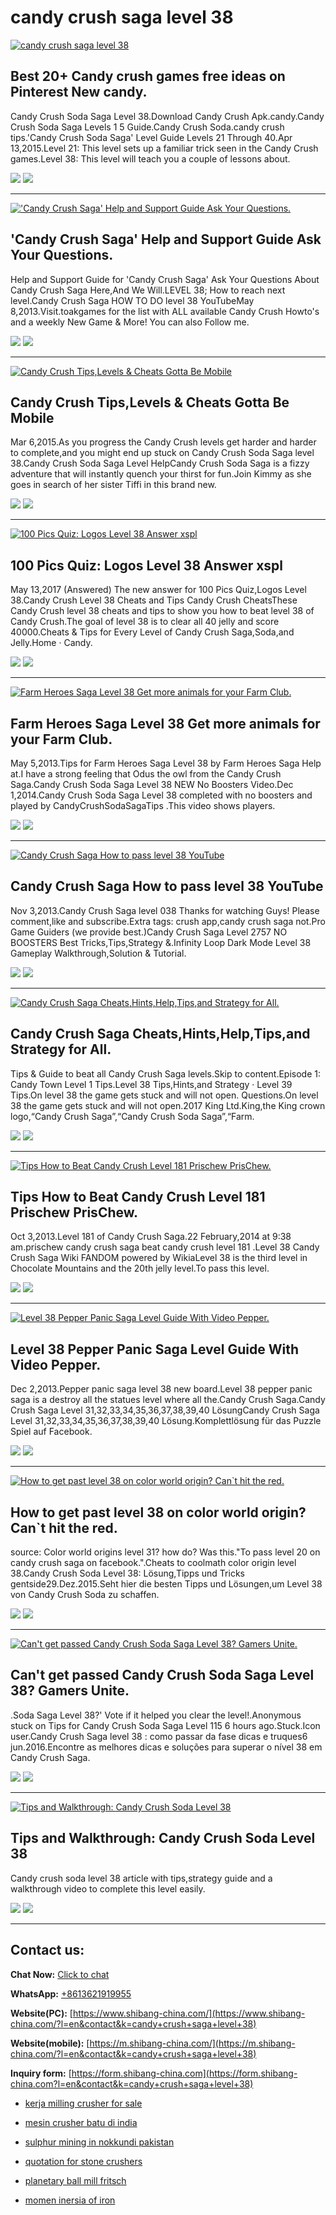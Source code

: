 # candy crush saga level 38

<a href="https://swt.shibang-china.com/?l=en&img&k=candy+crush+saga+level+38" target="_blank">![candy crush saga level 38](http://static.shibang-china.com/all-800x300/1105.jpg)</a>

## Best 20+ Candy crush games free ideas on Pinterest New candy.
Candy Crush Soda Saga Level 38.Download Candy Crush Apk.candy.Candy Crush Soda Saga Levels 1 5 Guide.Candy Crush Soda.candy crush tips.&#39;Candy Crush Soda Saga&#39; Level Guide Levels 21 Through 40.Apr 13,2015.Level 21: This level sets up a familiar trick seen in the Candy Crush games.Level 38: This level will teach you a couple of lessons about.


<a href="https://whatsapp.shibangsoft.com/WhatsApp.php" target="_blank" title="WhatsApp">![](http://static.shibang-china.com/icon/whatsapp.png)</a> <a href="https://swt.shibang-china.com/?l=en&icon&k=candy+crush+saga+level+38" target="_blank">![](http://static.shibang-china.com/icon/chat-en.png)</a>

---

<a href="https://swt.shibang-china.com/?l=en&img&k=candy+crush+saga+level+38" target="_blank">![&#39;Candy Crush Saga&#39; Help and Support Guide Ask Your Questions.](http://static.shibang-china.com/all-800x300/515.jpg)</a>

## &#39;Candy Crush Saga&#39; Help and Support Guide Ask Your Questions.
Help and Support Guide for &#39;Candy Crush Saga&#39; Ask Your Questions About Candy Crush Saga Here,And We Will.LEVEL 38; How to reach next level.Candy Crush Saga HOW TO DO level 38 YouTubeMay 8,2013.Visit.toakgames for the list with ALL available Candy Crush Howto&#39;s and a weekly New Game &amp; More! You can also Follow me.


<a href="https://whatsapp.shibangsoft.com/WhatsApp.php" target="_blank" title="WhatsApp">![](http://static.shibang-china.com/icon/whatsapp.png)</a> <a href="https://swt.shibang-china.com/?l=en&icon&k=candy+crush+saga+level+38" target="_blank">![](http://static.shibang-china.com/icon/chat-en.png)</a>

---

<a href="https://swt.shibang-china.com/?l=en&img&k=candy+crush+saga+level+38" target="_blank">![Candy Crush Tips,Levels &amp; Cheats Gotta Be Mobile](http://static.shibang-china.com/all-800x300/1327.jpg)</a>

## Candy Crush Tips,Levels &amp; Cheats Gotta Be Mobile
Mar 6,2015.As you progress the Candy Crush levels get harder and harder to complete,and you might end up stuck on Candy Crush Soda Saga level 38.Candy Crush Soda Saga Level HelpCandy Crush Soda Saga is a fizzy adventure that will instantly quench your thirst for fun.Join Kimmy as she goes in search of her sister Tiffi in this brand new.


<a href="https://whatsapp.shibangsoft.com/WhatsApp.php" target="_blank" title="WhatsApp">![](http://static.shibang-china.com/icon/whatsapp.png)</a> <a href="https://swt.shibang-china.com/?l=en&icon&k=candy+crush+saga+level+38" target="_blank">![](http://static.shibang-china.com/icon/chat-en.png)</a>

---

<a href="https://swt.shibang-china.com/?l=en&img&k=candy+crush+saga+level+38" target="_blank">![100 Pics Quiz: Logos Level 38 Answer xspl](http://static.shibang-china.com/all-800x300/1076.jpg)</a>

## 100 Pics Quiz: Logos Level 38 Answer xspl
May 13,2017 (Answered) The new answer for 100 Pics Quiz,Logos Level 38.Candy Crush Level 38 Cheats and Tips Candy Crush CheatsThese Candy Crush level 38 cheats and tips to show you how to beat level 38 of Candy Crush.The goal of level 38 is to clear all 40 jelly and score 40000.Cheats &amp; Tips for Every Level of Candy Crush Saga,Soda,and Jelly.Home &middot; Candy.


<a href="https://whatsapp.shibangsoft.com/WhatsApp.php" target="_blank" title="WhatsApp">![](http://static.shibang-china.com/icon/whatsapp.png)</a> <a href="https://swt.shibang-china.com/?l=en&icon&k=candy+crush+saga+level+38" target="_blank">![](http://static.shibang-china.com/icon/chat-en.png)</a>

---

<a href="https://swt.shibang-china.com/?l=en&img&k=candy+crush+saga+level+38" target="_blank">![Farm Heroes Saga Level 38 Get more animals for your Farm Club.](http://static.shibang-china.com/all-800x300/942.jpg)</a>

## Farm Heroes Saga Level 38 Get more animals for your Farm Club.
May 5,2013.Tips for Farm Heroes Saga Level 38 by Farm Heroes Saga Help at.I have a strong feeling that Odus the owl from the Candy Crush Saga.Candy Crush Soda Saga Level 38 NEW No Boosters Video.Dec 1,2014.Candy Crush Soda Saga Level 38 completed with no boosters and played by CandyCrushSodaSagaTips .This video shows players.


<a href="https://whatsapp.shibangsoft.com/WhatsApp.php" target="_blank" title="WhatsApp">![](http://static.shibang-china.com/icon/whatsapp.png)</a> <a href="https://swt.shibang-china.com/?l=en&icon&k=candy+crush+saga+level+38" target="_blank">![](http://static.shibang-china.com/icon/chat-en.png)</a>

---

<a href="https://swt.shibang-china.com/?l=en&img&k=candy+crush+saga+level+38" target="_blank">![Candy Crush Saga How to pass level 38 YouTube](http://static.shibang-china.com/all-800x300/172.jpg)</a>

## Candy Crush Saga How to pass level 38 YouTube
Nov 3,2013.Candy Crush Saga level 038 Thanks for watching Guys! Please comment,like and subscribe.Extra tags: crush app,candy crush saga not.Pro Game Guiders (we provide best.)Candy Crush Saga Level 2757 NO BOOSTERS Best Tricks,Tips,Strategy &amp;.Infinity Loop Dark Mode Level 38 Gameplay Walkthrough,Solution &amp; Tutorial.


<a href="https://whatsapp.shibangsoft.com/WhatsApp.php" target="_blank" title="WhatsApp">![](http://static.shibang-china.com/icon/whatsapp.png)</a> <a href="https://swt.shibang-china.com/?l=en&icon&k=candy+crush+saga+level+38" target="_blank">![](http://static.shibang-china.com/icon/chat-en.png)</a>

---

<a href="https://swt.shibang-china.com/?l=en&img&k=candy+crush+saga+level+38" target="_blank">![Candy Crush Saga Cheats,Hints,Help,Tips,and Strategy for All.](http://static.shibang-china.com/all-800x300/988.jpg)</a>

## Candy Crush Saga Cheats,Hints,Help,Tips,and Strategy for All.
Tips &amp; Guide to beat all Candy Crush Saga levels.Skip to content.Episode 1: Candy Town Level 1 Tips.Level 38 Tips,Hints,and Strategy &middot; Level 39 Tips.On level 38 the game gets stuck and will not open. Questions.On level 38 the game gets stuck and will not open.2017 King Ltd.King,the King crown logo,“Candy Crush Saga”,“Candy Crush Soda Saga”,“Farm.


<a href="https://whatsapp.shibangsoft.com/WhatsApp.php" target="_blank" title="WhatsApp">![](http://static.shibang-china.com/icon/whatsapp.png)</a> <a href="https://swt.shibang-china.com/?l=en&icon&k=candy+crush+saga+level+38" target="_blank">![](http://static.shibang-china.com/icon/chat-en.png)</a>

---

<a href="https://swt.shibang-china.com/?l=en&img&k=candy+crush+saga+level+38" target="_blank">![Tips How to Beat Candy Crush Level 181 Prischew PrisChew.](http://static.shibang-china.com/all-800x300/90.jpg)</a>

## Tips How to Beat Candy Crush Level 181 Prischew PrisChew.
Oct 3,2013.Level 181 of Candy Crush Saga.22 February,2014 at 9:38 am.prischew candy crush saga beat candy crush level 181 .Level 38 Candy Crush Saga Wiki FANDOM powered by WikiaLevel 38 is the third level in Chocolate Mountains and the 20th jelly level.To pass this level.


<a href="https://whatsapp.shibangsoft.com/WhatsApp.php" target="_blank" title="WhatsApp">![](http://static.shibang-china.com/icon/whatsapp.png)</a> <a href="https://swt.shibang-china.com/?l=en&icon&k=candy+crush+saga+level+38" target="_blank">![](http://static.shibang-china.com/icon/chat-en.png)</a>

---

<a href="https://swt.shibang-china.com/?l=en&img&k=candy+crush+saga+level+38" target="_blank">![Level 38 Pepper Panic Saga Level Guide With Video Pepper.](http://static.shibang-china.com/all-800x300/438.jpg)</a>

## Level 38 Pepper Panic Saga Level Guide With Video Pepper.
Dec 2,2013.Pepper panic saga level 38 new board.Level 38 pepper panic saga is a destroy all the statues level where all the.Candy Crush Saga.Candy Crush Saga Level 31,32,33,34,35,36,37,38,39,40 LösungCandy Crush Saga Level 31,32,33,34,35,36,37,38,39,40 Lösung.Komplettlösung für das Puzzle Spiel auf Facebook.


<a href="https://whatsapp.shibangsoft.com/WhatsApp.php" target="_blank" title="WhatsApp">![](http://static.shibang-china.com/icon/whatsapp.png)</a> <a href="https://swt.shibang-china.com/?l=en&icon&k=candy+crush+saga+level+38" target="_blank">![](http://static.shibang-china.com/icon/chat-en.png)</a>

---

<a href="https://swt.shibang-china.com/?l=en&img&k=candy+crush+saga+level+38" target="_blank">![How to get past level 38 on color world origin? Can`t hit the red.](http://static.shibang-china.com/all-800x300/1128.jpg)</a>

## How to get past level 38 on color world origin? Can`t hit the red.
source: Color world origins level 31? how do? Was this.&quot;To pass level 20 on candy crush saga on facebook.&quot;.Cheats to coolmath color origin level 38.Candy Crush Soda Level 38: Lösung,Tipps und Tricks gentside29.Dez.2015.Seht hier die besten Tipps und Lösungen,um Level 38 von Candy Crush Soda zu schaffen.


<a href="https://whatsapp.shibangsoft.com/WhatsApp.php" target="_blank" title="WhatsApp">![](http://static.shibang-china.com/icon/whatsapp.png)</a> <a href="https://swt.shibang-china.com/?l=en&icon&k=candy+crush+saga+level+38" target="_blank">![](http://static.shibang-china.com/icon/chat-en.png)</a>

---

<a href="https://swt.shibang-china.com/?l=en&img&k=candy+crush+saga+level+38" target="_blank">![Can&#39;t get passed Candy Crush Soda Saga Level 38? Gamers Unite.](http://static.shibang-china.com/all-800x300/1125.jpg)</a>

## Can&#39;t get passed Candy Crush Soda Saga Level 38? Gamers Unite.
.Soda Saga Level 38?&#39; Vote if it helped you clear the level!.Anonymous stuck on Tips for Candy Crush Soda Saga Level 115 6 hours ago.Stuck.Icon user.Candy Crush Saga level 38 : como passar da fase dicas e truques6 jun.2016.Encontre as melhores dicas e soluções para superar o nível 38 em Candy Crush Saga.


<a href="https://whatsapp.shibangsoft.com/WhatsApp.php" target="_blank" title="WhatsApp">![](http://static.shibang-china.com/icon/whatsapp.png)</a> <a href="https://swt.shibang-china.com/?l=en&icon&k=candy+crush+saga+level+38" target="_blank">![](http://static.shibang-china.com/icon/chat-en.png)</a>

---

<a href="https://swt.shibang-china.com/?l=en&img&k=candy+crush+saga+level+38" target="_blank">![Tips and Walkthrough: Candy Crush Soda Level 38](http://static.shibang-china.com/all-800x300/873.jpg)</a>

## Tips and Walkthrough: Candy Crush Soda Level 38
Candy crush soda level 38 article with tips,strategy guide and a walkthrough video to complete this level easily.

<a href="https://whatsapp.shibangsoft.com/WhatsApp.php" target="_blank" title="WhatsApp">![](http://static.shibang-china.com/icon/whatsapp.png)</a> <a href="https://swt.shibang-china.com/?l=en&icon&k=candy+crush+saga+level+38" target="_blank">![](http://static.shibang-china.com/icon/chat-en.png)</a>

---
## Contact us:

**Chat Now:** [Click to chat](https://swt.shibang-china.com?l=en&contact&k=candy+crush+saga+level+38)

**WhatsApp:**  [+8613621919955](https://whatsapp.shibangsoft.com/WhatsApp.php)

**Website(PC):** [https://www.shibang-china.com/](https://www.shibang-china.com/?l=en&contact&k=candy+crush+saga+level+38)

**Website(mobile):** [https://m.shibang-china.com/](https://m.shibang-china.com/?l=en&contact&k=candy+crush+saga+level+38)

**Inquiry form:** [https://form.shibang-china.com](https://form.shibang-china.com?l=en&contact&k=candy+crush+saga+level+38)

* [kerja milling crusher for sale](../140/kerja%20milling%20crusher%20for%20sale.md)

* [mesin crusher batu di india](../135/mesin%20crusher%20batu%20di%20india.md)

* [sulphur mining in nokkundi pakistan](../135/sulphur%20mining%20in%20nokkundi%20pakistan.md)

* [quotation for stone crushers](../131/quotation%20for%20stone%20crushers.md)

* [planetary ball mill fritsch](../133/planetary%20ball%20mill%20fritsch.md)

* [momen inersia of iron](../136/momen%20inersia%20of%20iron.md)